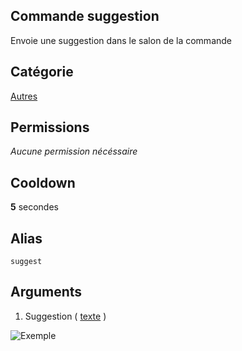 ## Commande suggestion
Envoie une suggestion dans le salon de la commande

## Catégorie
[Autres](../categories/misc.md)

## Permissions
*Aucune permission nécéssaire*

## Cooldown
**5** secondes

## Alias
`suggest`

## Arguments
1. Suggestion ( [texte](../others/texte.md) )

![Exemple](https://media.discordapp.net/attachments/976356791451529236/979381641619316786/unknown.png)